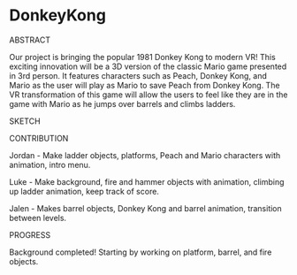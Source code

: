 # DonkeyKong
ABSTRACT
  
  Our project is bringing the popular 1981 Donkey Kong to modern VR! This exciting innovation will be a 3D version of the classic Mario game presented in 3rd person. It features characters such as Peach, Donkey Kong, and Mario as the user will play as Mario to save Peach from Donkey Kong. The VR transformation of this game will allow the users to feel like they are in the game with Mario as he jumps over barrels and climbs ladders. 

SKETCH

CONTRIBUTION

Jordan - Make ladder objects, platforms, Peach and Mario characters with animation, intro menu.

Luke - Make background, fire and hammer objects with animation, climbing up ladder animation, keep track of score.

Jalen - Makes barrel objects, Donkey Kong and barrel animation, transition between levels.

PROGRESS

Background completed!
Starting by working on platform, barrel, and fire objects.
